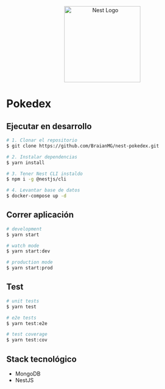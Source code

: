 <p align="center">
  <a href="http://nestjs.com/" target="blank"><img src="https://nestjs.com/img/logo-small.svg" width="200" alt="Nest Logo" /></a>
</p>

# Pokedex

## Ejecutar en desarrollo
```bash
# 1. Clonar el repositorio
$ git clone https://github.com/BraianMG/nest-pokedex.git

# 2. Instalar dependencias
$ yarn install

# 3. Tener Nest CLI instaldo
$ npm i -g @nestjs/cli

# 4. Levantar base de datos
$ docker-compose up -d
```

## Correr aplicación

```bash
# development
$ yarn start

# watch mode
$ yarn start:dev

# production mode
$ yarn start:prod
```

## Test

```bash
# unit tests
$ yarn test

# e2e tests
$ yarn test:e2e

# test coverage
$ yarn test:cov
```
## Stack tecnológico
* MongoDB
* NestJS
